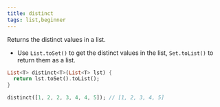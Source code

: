 ```yaml
---
title: distinct
tags: list,beginner
---
```


Returns the distinct values in a list.

- Use `List.toSet()` to get the distinct values in the list, `Set.toList()` to return them as a list.

```dart
List<T> distinct<T>(List<T> lst) {
  return lst.toSet().toList();
}
```

```dart
distinct([1, 2, 2, 3, 4, 4, 5]); // [1, 2, 3, 4, 5]
```

